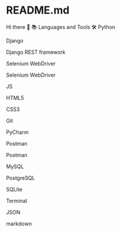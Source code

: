 # README.md

Hi there 👋
📚 Languages and Tools 🛠️
Python

Django

Django REST framework

Selenium WebDriver

Selenium WebDriver




JS

HTML5

CSS3




Git

PyCharm

Postman

Postman




MySQL

PostgreSQL

SQLite




Terminal

JSON

markdown


